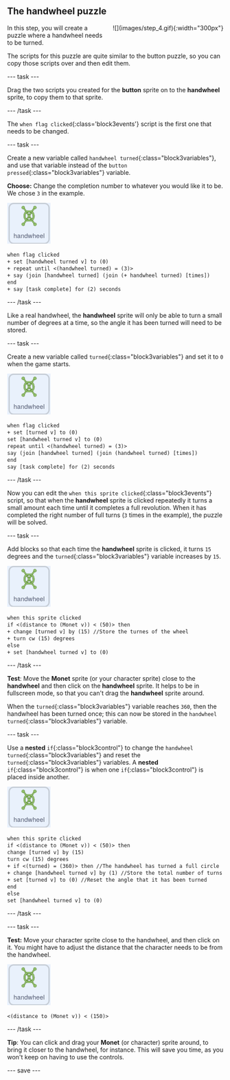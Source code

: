 ## The handwheel puzzle

<div style="display: flex; flex-wrap: wrap">
<div style="flex-basis: 200px; flex-grow: 1; margin-right: 15px;">
In this step, you will create a puzzle where a handwheel needs to be turned.
</div>
<div>
![](images/step_4.gif){:width="300px"}
</div>
</div>

The scripts for this puzzle are quite similar to the button puzzle, so you can copy those scripts over and then edit them.

--- task ---

Drag the two scripts you created for the **button** sprite on to the **handwheel** sprite, to copy them to that sprite.

--- /task ---

The `when flag clicked`{:class='block3events'} script is the first one that needs to be changed.

--- task ---

Create a new variable called `handwheel turned`{:class="block3variables"}, and use that variable instead of the `button pressed`{:class="block3variables"} variable. 

**Choose:** Change the completion number to whatever you would like it to be. We chose `3` in the example.

![The handwheel sprite.](images/handwheel-sprite.png)
```blocks3
when flag clicked
+ set [handwheel turned v] to (0)
+ repeat until <(handwheel turned) = (3)>
+ say (join [handwheel turned] (join (+ handwheel turned) [times])
end
+ say [task complete] for (2) seconds
```

--- /task ---

Like a real handwheel, the **handwheel** sprite will only be able to turn a small number of degrees at a time, so the angle it has been turned will need to be stored.

--- task ---

Create a new variable called `turned`{:class="block3variables"} and set it to `0` when the game starts.

![The handwheel sprite.](images/handwheel-sprite.png)
```blocks3
when flag clicked
+ set [turned v] to (0)
set [handwheel turned v] to (0)
repeat until <(handwheel turned) = (3)>
say (join [handwheel turned] (join (handwheel turned) [times])
end
say [task complete] for (2) seconds
```
--- /task ---

Now you can edit the `when this sprite clicked`{:class="block3events"} script, so that when the **handwheel** sprite is clicked repeatedly it turns a small amount each time until it completes a full revolution. When it has completed the right number of full turns (`3` times in the example), the puzzle will be solved.

--- task ---

Add blocks so that each time the **handwheel** sprite is clicked, it turns `15` degrees and the `turned`{:class="block3variables"} variable increases by `15`.

![The handwheel sprite.](images/handwheel-sprite.png)
```blocks3
when this sprite clicked
if <(distance to (Monet v)) < (50)> then
+ change [turned v] by (15) //Store the turnes of the wheel
+ turn cw (15) degrees
else
+ set [handwheel turned v] to (0)
```

--- /task ---

**Test**: Move the **Monet** sprite (or your character sprite) close to the **handwheel** and then click on the **handwheel** sprite. It helps to be in fullscreen mode, so that you can't drag the **handwheel** sprite around.

When the `turned`{:class="block3variables"} variable reaches `360`, then the handwheel has been turned once; this can now be stored in the `handwheel turned`{:class="block3variables"} variable.

--- task ---

Use a **nested** `if`{:class="block3control"} to change the `handwheel turned`{:class="block3variables"} and reset the `turned`{:class="block3variables"} variables. A **nested** `if`{:class="block3control"} is when one `if`{:class="block3control"} is placed inside another.

![The handwheel sprite.](images/handwheel-sprite.png)
```blocks3
when this sprite clicked
if <(distance to (Monet v)) < (50)> then
change [turned v] by (15)
turn cw (15) degrees
+ if <(turned) = (360)> then //The handwheel has turned a full circle
+ change [handwheel turned v] by (1) //Store the total number of turns
+ set [turned v] to (0) //Reset the angle that it has been turned
end
else
set [handwheel turned v] to (0)
```
--- /task ---

--- task ---

**Test:** Move your character sprite close to the handwheel, and then click on it. You might have to adjust the distance that the character needs to be from the handwheel.

![The handwheel sprite.](images/handwheel-sprite.png)
```blocks3
<(distance to (Monet v)) < (150)>
```

--- /task ---

**Tip**: You can click and drag your **Monet** (or character) sprite around, to bring it closer to the handwheel, for instance. This will save you time, as you won't keep on having to use the controls.

--- save ---
